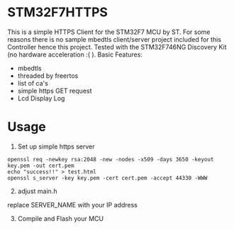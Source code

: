 # STM32F7HTTPS

This is a simple HTTPS Client for the STM32F7 MCU by ST.
For some reasons there is no sample mbedtls client/server project included for this Controller hence this project.
Tested with the STM32F746NG Discovery Kit (no hardware acceleration :( ).
Basic Features:

- mbedtls
- threaded by freertos
- list of ca's
- simple https GET request
- Lcd Display Log

# Usage

1. Set up simple https server
```
openssl req -newkey rsa:2048 -new -nodes -x509 -days 3650 -keyout key.pem -out cert.pem
echo "success!!" > test.html
openssl s_server -key key.pem -cert cert.pem -accept 44330 -WWW
```

2. adjust main.h

replace SERVER_NAME with your IP address

3. Compile and Flash your MCU

